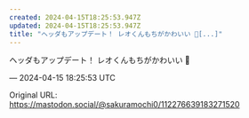 ```yaml
---
created: 2024-04-15T18:25:53.947Z
updated: 2024-04-15T18:25:53.947Z
title: "ヘッダもアップデート！ レオくんもちがかわいい 🌸[...]"
---
```


<p>ヘッダもアップデート！ レオくんもちがかわいい 🌸</p>

&mdash; 2024-04-15 18:25:53 UTC

Original URL: https://mastodon.social/@sakuramochi0/112276639183271520
